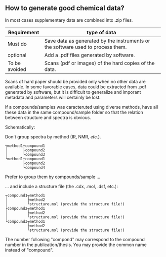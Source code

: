 

## How to generate good chemical data?

In most cases supplementary data are combined into .zip files.

Requirement|type of data
----|-----
Must do|Save data as generated by the instruments or the software used to process them.
optional|Add a .pdf files generated by software.
To be avoided|Scans (pdf or images) of the hard copies of the data.

Scans of hard paper should be provided only when no other data are available. In some favorable cases, data could be extracted from .pdf generated by software, but it is difficult to generalize and imporant metadata and parameters will certainly be lost. 

If a compounds/samples was caracteruted using diverse methods, have all these data in the same compound/sample folder so that the relation between structure and spectra is obvious. 

Schematically:

Don't group spectra by method (IR, NMR, *etc.*).
```
┬method1┬compound1
│       ├compound2
│       └compound3
└method1┬compound1
        ├compound2
        └compound4
```
Prefer to group them by compounds/sample ...

... and include a structure file (the .cdx, .mol, .dsf, etc.):
```
┬compound1┬method1
│         ├method2 
│         └structure.mol (provide the structure file!)
├compound2┬method1
│         ├method2 
│         └structure.mol (provide the structure file!)
└compound3┬method1
          ├method2 
          └structure.mol (provide the structure file!)
```
The number following "compond" may correspond to the compound number in the publication/thesis. You may provide the common name instead of "compound". 


